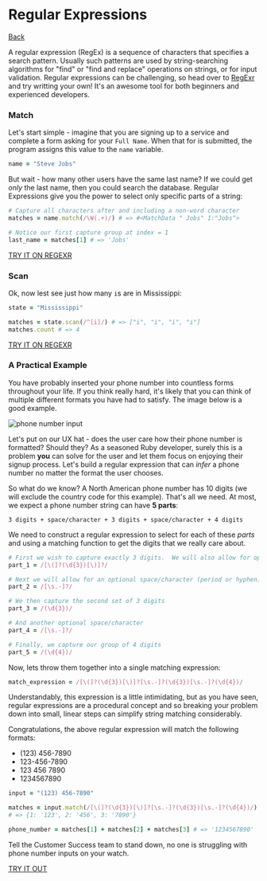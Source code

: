 # Regular Expressions

[Back](/README.md)

A regular expression (RegEx) is a sequence of characters that specifies a search pattern. Usually such patterns are used by string-searching algorithms for "find" or "find and replace" operations on strings, or for input validation. Regular expressions can be challenging, so head over to [RegExr](https://regexr.com/) and try writting your own! It's an awesome tool for both beginners and experienced developers.

### Match

Let's start simple - imagine that you are signing up to a service and complete a form asking for your `Full Name`. When that for is submitted, the program assigns this value to the `name` variable.

```ruby
name = "Steve Jobs"
```

But wait - how many other users have the same last name?  If we could get *only* the last name, then you could search the database.  Regular Expressions give you the power to select only specific parts of a string:

```ruby
# Capture all characters after and including a non-word character
matches = name.match(/\W(.+)/) # => #<MatchData " Jobs" 1:"Jobs">

# Notice our first capture group at index = 1
last_name = matches[1] # => 'Jobs'
```

[TRY IT ON REGEXR](https://regexr.com/)


### Scan
Ok, now lest see just how many `i`s are in Mississippi:

```ruby
state = "Mississippi"

matches = state.scan(/^[i]/) # => ["i", "i", "i", "i"]
matches.count # => 4
```

[TRY IT ON REGEXR](https://regexr.com/)

### A Practical Example

You have probably inserted your phone number into countless forms throughout your life.  If you think really hard, it's likely that you can think of multiple different formats you have had to satisfy. The image below is a good example.

![phone number input](https://encrypted-tbn0.gstatic.com/images?q=tbn:ANd9GcRrm1MVsarMK3bxntcvwqqfYiG9HOjmENkt8Q&usqp=CAU)

Let's put on our UX hat - does the user care how their phone number is formatted? Should they? As a seasoned Ruby developer, surely this is a problem **you** can solve for the user and let them focus on enjoying their signup process.  Let's build a regular expression that can *infer* a phone number no matter the format the user chooses.

So what do we know?  A North American phone number has 10 digits (we will exclude the country code for this example). That's all we need. At most, we expect a phone number string can have **5 parts**:

`3 digits + space/character + 3 digits + space/character + 4 digits`

We need to construct a regular expression to select for each of these *parts* and using a matching function to get the digits that we really care about.

```ruby
# First we wish to capture exactly 3 digits.  We will also allow for optional brackets `()`
part_1 = /[\(]?(\d{3})[\)]?/

# Next we will allow for an optional space/character (period or hyphen)
part_2 = /[\s.-]?/ 

# We then capture the second set of 3 digits
part_3 = /(\d{3})/

# And another optional space/character
part_4 = /[\s.-]?/ 

# Finally, we capture our group of 4 digits
part_5 = /(\d{4})/
```

Now, lets throw them together into a single matching expression:

```ruby
match_expression = /[\(]?(\d{3})[\)]?[\s.-]?(\d{3})[\s.-]?(\d{4})/
```

Understandably, this expression is a little intimidating, but as you have seen, regular expressions are a procedural concept and so breaking your problem down into small, linear steps can simplify string matching considerably.

Congratulations, the above regular expression will match the following formats:
- (123) 456-7890
- 123-456-7890
- 123 456 7890
- 1234567890

```ruby
input = "(123) 456-7890"

matches = input.match(/[\(]?(\d{3})[\)]?[\s.-]?(\d{3})[\s.-]?(\d{4})/)
# => {1: '123', 2: '456', 3: '7890'}

phone_number = matches[1] + matches[2] + matches[3] # => '1234567890'

```

Tell the Customer Success team to stand down, no one is struggling with phone number inputs on your watch.

[TRY IT OUT](https://try.ruby-lang.org/)


